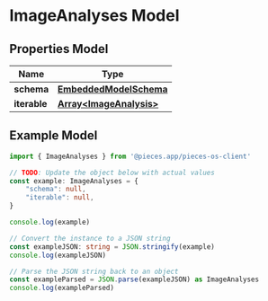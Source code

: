 
# ImageAnalyses Model


## Properties Model

Name | Type
------------ | -------------
**schema** | [**EmbeddedModelSchema**](EmbeddedModelSchema)
**iterable** | [**Array&lt;ImageAnalysis&gt;**](ImageAnalysis)

## Example Model

```typescript
import { ImageAnalyses } from '@pieces.app/pieces-os-client'

// TODO: Update the object below with actual values
const example: ImageAnalyses = {
    "schema": null,
    "iterable": null,
}

console.log(example)

// Convert the instance to a JSON string
const exampleJSON: string = JSON.stringify(example)
console.log(exampleJSON)

// Parse the JSON string back to an object
const exampleParsed = JSON.parse(exampleJSON) as ImageAnalyses
console.log(exampleParsed)
```


